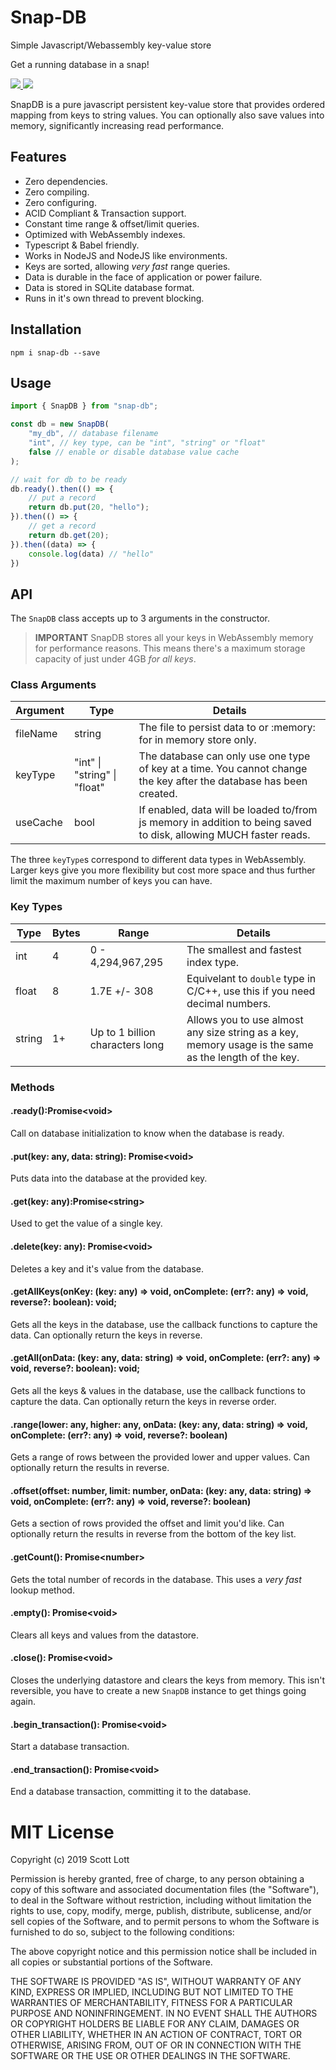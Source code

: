 # Snap-DB
Simple Javascript/Webassembly key-value store

Get a running database in a snap!

<p>
  <a href="https://badge.fury.io/js/snap-db">
    <img src="https://badge.fury.io/js/snap-db.svg">
  </a>
  <a href="https://www.npmjs.com/package/snap-db">
    <img src="https://img.shields.io/npm/dm/snap-db.svg">
  </a>
</p>

SnapDB is a pure javascript persistent key-value store that provides ordered mapping from keys to string values.  You can optionally also save values into memory, significantly increasing read performance.

## Features

- Zero dependencies.
- Zero compiling.
- Zero configuring.
- ACID Compliant & Transaction support.
- Constant time range & offset/limit queries.
- Optimized with WebAssembly indexes.
- Typescript & Babel friendly.
- Works in NodeJS and NodeJS like environments.
- Keys are sorted, allowing *very fast* range queries.
- Data is durable in the face of application or power failure.
- Data is stored in SQLite database format.
- Runs in it's own thread to prevent blocking.

## Installation

```
npm i snap-db --save
```

## Usage

```ts
import { SnapDB } from "snap-db";

const db = new SnapDB(
    "my_db", // database filename
    "int", // key type, can be "int", "string" or "float"
    false // enable or disable database value cache
);

// wait for db to be ready
db.ready().then(() => {
    // put a record
    return db.put(20, "hello");
}).then(() => {
    // get a record
    return db.get(20);
}).then((data) => {
    console.log(data) // "hello"
})
```

## API

The `SnapDB` class accepts up to 3 arguments in the constructor.

> **IMPORTANT** SnapDB stores all your keys in WebAssembly memory for performance reasons.  This means there's a maximum storage capacity of just under 4GB *for all keys*.

### Class Arguments

| Argument | Type                       | Details                                                                                                              |
|----------|----------------------------|----------------------------------------------------------------------------------------------------------------------|
| fileName | string                     | The file to persist data to or :memory: for in memory store only.                |
| keyType  | "int" \| "string" \| "float" | The database can only use one type of key at a time.  You cannot change the key after the database has been created. |
| useCache | bool                       | If enabled, data will be loaded to/from js memory in addition to being saved to disk, allowing MUCH faster reads.             |

The three `keyType`s correspond to different data types in WebAssembly.  Larger keys give you more flexibility but cost more space and thus further limit the maximum number of keys you can have.

### Key Types

| Type   | Bytes | Range                                | Details                                                                                                                                            |
|--------|-------|--------------------------------------|----------------------------------------------------------------------------------------------------------------------------------------------------|
| int    | 4     | 0 - 4,294,967,295                    | The smallest and fastest index type.                                                                                                               |
| float  | 8     | 1.7E +/- 308                         | Equivelant to `double` type in C/C++, use this if you need decimal numbers.                                                                                 |
| string | 1+    |  Up to 1 billion characters long | Allows you to use almost any size string as a key, memory usage is the same as the length of the key. |

### Methods

#### .ready():Promise\<void\>
Call on database initialization to know when the database is ready.

#### .put(key: any, data: string): Promise\<void\>
Puts data into the database at the provided key.

#### .get(key: any):Promise\<string\>
Used to get the value of a single key.

#### .delete(key: any): Promise\<void\>
Deletes a key and it's value from the database.

#### .getAllKeys(onKey: (key: any) => void, onComplete: (err?: any) => void, reverse?: boolean): void;
Gets all the keys in the database, use the callback functions to capture the data.  Can optionally return the keys in reverse.

#### .getAll(onData: (key: any, data: string) => void, onComplete: (err?: any) => void, reverse?: boolean): void;
Gets all the keys & values in the database, use the callback functions to capture the data. Can optionally return the keys in reverse order.

#### .range(lower: any, higher: any, onData: (key: any, data: string) => void, onComplete: (err?: any) => void, reverse?: boolean)
Gets a range of rows between the provided lower and upper values.  Can optionally return the results in reverse.  

#### .offset(offset: number, limit: number, onData: (key: any, data: string) => void, onComplete: (err?: any) => void, reverse?: boolean)
Gets a section of rows provided the offset and limit you'd like.  Can optionally return the results in reverse from the bottom of the key list.

#### .getCount(): Promise\<number\>
Gets the total number of records in the database.  This uses a *very fast* lookup method.

#### .empty(): Promise\<void\>
Clears all keys and values from the datastore.

#### .close(): Promise\<void\>
Closes the underlying datastore and clears the keys from memory.  This isn't reversible, you have to create a new `SnapDB` instance to get things going again.

#### .begin_transaction(): Promise\<void\>
Start a database transaction.

#### .end_transaction(): Promise\<void\>
End a database transaction, committing it to the database.

# MIT License

Copyright (c) 2019 Scott Lott

Permission is hereby granted, free of charge, to any person obtaining a copy
of this software and associated documentation files (the "Software"), to deal
in the Software without restriction, including without limitation the rights
to use, copy, modify, merge, publish, distribute, sublicense, and/or sell
copies of the Software, and to permit persons to whom the Software is
furnished to do so, subject to the following conditions:

The above copyright notice and this permission notice shall be included in all
copies or substantial portions of the Software.

THE SOFTWARE IS PROVIDED "AS IS", WITHOUT WARRANTY OF ANY KIND, EXPRESS OR
IMPLIED, INCLUDING BUT NOT LIMITED TO THE WARRANTIES OF MERCHANTABILITY,
FITNESS FOR A PARTICULAR PURPOSE AND NONINFRINGEMENT. IN NO EVENT SHALL THE
AUTHORS OR COPYRIGHT HOLDERS BE LIABLE FOR ANY CLAIM, DAMAGES OR OTHER
LIABILITY, WHETHER IN AN ACTION OF CONTRACT, TORT OR OTHERWISE, ARISING FROM,
OUT OF OR IN CONNECTION WITH THE SOFTWARE OR THE USE OR OTHER DEALINGS IN THE
SOFTWARE.